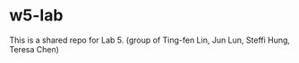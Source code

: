 # w5-lab
This is a shared repo for Lab 5. (group of Ting-fen Lin, Jun Lun, Steffi Hung, Teresa Chen)
